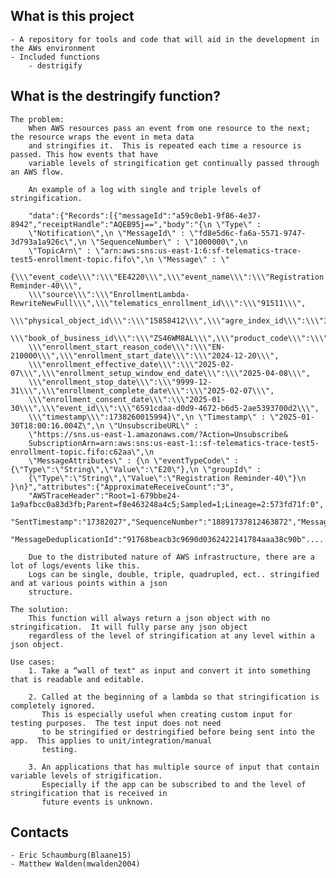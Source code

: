 ## What is this project
    - A repository for tools and code that will aid in the development in the AWs environment
    - Included functions
        - destrigify

## What is the destringify function?
    The problem:
        When AWS resources pass an event from one resource to the next; the resource wraps the event in meta data 
        and stringifies it.  This is repeated each time a resource is passed. This how events that have 
        variable levels of stringification get continually passed through an AWS flow.  

        An example of a log with single and triple levels of stringification.

        "data":{"Records":[{"messageId":"a59c0eb1-9f86-4e37-8942","receiptHandle":"AQEB95j==","body":"{\n \"Type\" : 
        \"Notification\",\n \"MessageId\" : \"fd8e5d6c-fa6a-5571-9747-3d793a1a926c\",\n \"SequenceNumber\" : \"1000000\",\n 
        \"TopicArn\" : \"arn:aws:sns:us-east-1:6:sf-telematics-trace-test5-enrollment-topic.fifo\",\n \"Message\" : \"
        {\\\"event_code\\\":\\\"EE4220\\\",\\\"event_name\\\":\\\"Registration Reminder-40\\\",
        \\\"source\\\":\\\"EnrollmentLambda-RewriteNewFull\\\",\\\"telematics_enrollment_id\\\":\\\"91511\\\",
        \\\"physical_object_id\\\":\\\"15858412\\\",\\\"agre_index_id\\\":\\\"3530069169\\\",
        \\\"book_of_business_id\\\":\\\"ZS46WM8AL\\\",\\\"product_code\\\":\\\"20\\\",\\\"product_name\\\":\\\"DSSB\\\",
        \\\"enrollment_start_reason_code\\\":\\\"EN-210000\\\",\\\"enrollment_start_date\\\":\\\"2024-12-20\\\",
        \\\"enrollment_effective_date\\\":\\\"2025-02-07\\\",\\\"enrollment_setup_window_end_date\\\":\\\"2025-04-08\\\",
        \\\"enrollment_stop_date\\\":\\\"9999-12-31\\\",\\\"enrollment_complete_date\\\":\\\"2025-02-07\\\",
        \\\"enrollment_consent_date\\\":\\\"2025-01-30\\\",\\\"event_id\\\":\\\"6591cdaa-d0d9-4672-b6d5-2ae5393700d2\\\",
        \\\"timestamp\\\":1738260015994}\",\n \"Timestamp\" : \"2025-01-30T18:00:16.004Z\",\n \"UnsubscribeURL\" : 
        \"https://sns.us-east-1.amazonaws.com/?Action=Unsubscribe&
        SubscriptionArn=arn:aws:sns:us-east-1::sf-telematics-trace-test5-enrollment-topic.fifo:c62aa\",\n 
        \"MessageAttributes\" : {\n \"eventTypeCode\" : {\"Type\":\"String\",\"Value\":\"E20\"},\n \"groupId\" : 
        {\"Type\":\"String\",\"Value\":\"Registration Reminder-40\"}\n }\n}","attributes":{"ApproximateReceiveCount":"3",
        "AWSTraceHeader":"Root=1-679bbe24-1a9afbcc0a83d3fb;Parent=f8e463248a4c5;Sampled=1;Lineage=2:573fd71f:0",
        "SentTimestamp":"17382027","SequenceNumber":"18891737812463872","MessageGroupId":"m1","SenderId":"AIDAYRRVD2ENUBX",
        "MessageDeduplicationId":"91768beacb3c9690d0362422141784aaa38c90b"....
        
        Due to the distributed nature of AWS infrastructure, there are a lot of logs/events like this.  
        Logs can be single, double, triple, quadrupled, ect.. stringified and at various points within a json
        structure.

    The solution:
        This function will always return a json object with no stringification.  It will fully parse any json object 
        regardless of the level of stringification at any level within a json object.

    Use cases:
        1. Take a “wall of text" as input and convert it into something that is readable and editable.  

        2. Called at the beginning of a lambda so that stringification is completely ignored.  
           This is especially useful when creating custom input for testing purposes.  The test input does not need 
           to be stringified or destringified before being sent into the app.  This applies to unit/integration/manual
           testing.

        3. An applications that has multiple source of input that contain variable levels of strigification. 
           Especially if the app can be subscribed to and the level of stringification that is received in 
           future events is unknown.

## Contacts
    - Eric Schaumburg(Blaane15)
    - Matthew Walden(mwalden2004)